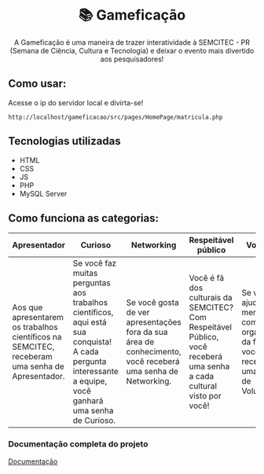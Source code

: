 <div align="center">

  # 📚 Gameficação
  A Gameficação é uma maneira de trazer interatividade à SEMCITEC - PR (Semana de Ciência, Cultura e Tecnologia) e deixar o evento mais divertido aos pesquisadores!
</div>

## Como usar: 
Acesse o ip do servidor local e divirta-se!

```
http://localhost/gameficacao/src/pages/HomePage/matricula.php
```

## Tecnologias utilizadas 
* HTML
* CSS
* JS
* PHP
* MySQL Server

## Como funciona as categorias:
|Apresentador|Curioso|Networking|Respeitável público| Voluntário|
|---|---|---|---|---|
|Aos que apresentarem os trabalhos científicos na SEMCITEC, receberam uma senha de Apresentador.|  Se você faz muitas perguntas aos trabalhos científicos, aqui está sua conquista! A cada pergunta interessante a equipe, você ganhará uma senha de Curioso.|Se você gosta de ver apresentações fora da sua área de conhecimento, você receberá uma senha de Networking. |Você é fã dos culturais da SEMCITEC? Com Respeitável Público, você receberá uma senha a cada cultural visto por você!|Se você ajudar algum membro da comissão organizadora da feira, você receberá uma senha de Voluntário.|

### Documentação completa do projeto
[Documentação](https://docs.google.com/document/d/1wLt09y5-ozfPDnnAisfVvQJTpznHzDWK5KjOd709Q9g/edit?usp=drivesdk)
